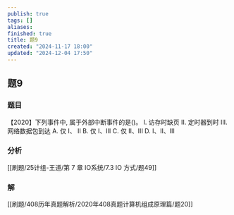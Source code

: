 ```yaml
---
publish: true
tags: []
aliases: 
finished: true
title: 题9
created: "2024-11-17 18:00"
updated: "2024-12-04 17:50"
---
```

## 题9
### 题目
【2020】下列事件中, 属于外部中断事件的是()。 
I. 访存时缺页 
II. 定时器到时
III. 网络数据包到达
A. 仅 I、 II 
B. 仅 I、III 
C. 仅 II、III 
D. I、II、III
### 分析
[[刷题/25计组-王道/第 7 章 IO系统/7.3 IO 方式/题49]]
### 解
[[刷题/408历年真题解析/2020年408真题计算机组成原理篇/题20]]